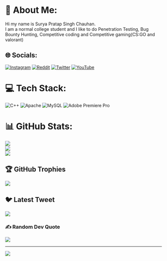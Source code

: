 # 💫 About Me:
Hi my name is Surya Pratap Singh Chauhan.<br>I am a normal college student and I like to do Penetration Testing, Bug Bounty Hunting, Competitive coding and Competitive gaming(CS:GO and valorant)


## 🌐 Socials:
[![Instagram](https://img.shields.io/badge/Instagram-%23E4405F.svg?logo=Instagram&logoColor=white)](https://instagram.com/surya_pratap_singh_chauhan__) [![Reddit](https://img.shields.io/badge/Reddit-%23FF4500.svg?logo=Reddit&logoColor=white)](https://reddit.com/user/poketrainer_Sunny) [![Twitter](https://img.shields.io/badge/Twitter-%231DA1F2.svg?logo=Twitter&logoColor=white)](https://twitter.com/singh_senpai) [![YouTube](https://img.shields.io/badge/YouTube-%23FF0000.svg?logo=YouTube&logoColor=white)](https://youtube.com/@brodanteyt) 

# 💻 Tech Stack:
![C++](https://img.shields.io/badge/c++-%2300599C.svg?style=flat&logo=c%2B%2B&logoColor=white) ![Apache](https://img.shields.io/badge/apache-%23D42029.svg?style=flat&logo=apache&logoColor=white) ![MySQL](https://img.shields.io/badge/mysql-%2300f.svg?style=flat&logo=mysql&logoColor=white) ![Adobe Premiere Pro](https://img.shields.io/badge/Adobe%20Premiere%20Pro-9999FF.svg?style=flat&logo=Adobe%20Premiere%20Pro&logoColor=white)
# 📊 GitHub Stats:
![](https://github-readme-stats.vercel.app/api?username=brodante&theme=tokyonight&hide_border=true&include_all_commits=false&count_private=false)<br/>
![](https://github-readme-streak-stats.herokuapp.com/?user=brodante&theme=tokyonight&hide_border=true)<br/>
![](https://github-readme-stats.vercel.app/api/top-langs/?username=brodante&theme=tokyonight&hide_border=true&include_all_commits=false&count_private=false&layout=compact)

## 🏆 GitHub Trophies
![](https://github-profile-trophy.vercel.app/?username=brodante&theme=matrix&no-frame=true&no-bg=true&margin-w=4)

## 🐦 Latest Tweet
[![](https://gtce.itsvg.in/api?username=singh_senpai)](https://github.com/VishwaGauravIn/github-twitter-card-embed)

### ✍️ Random Dev Quote
![](https://quotes-github-readme.vercel.app/api?type=vetical&theme=tokyonight)

---
[![](https://visitcount.itsvg.in/api?id=brodante&icon=9&color=9)](https://visitcount.itsvg.in)
